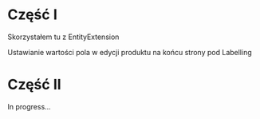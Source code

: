 # Część I

Skorzystałem tu z EntityExtension

Ustawianie wartości pola w edycji produktu na końcu strony pod Labelling

# Część II

In progress...
